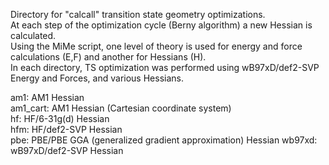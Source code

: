 Directory for "calcall" transition state geometry optimizations.  
At each step of the optimization cycle (Berny algorithm) a new Hessian is calculated.  
Using the MiMe script, one level of theory is used for energy and force calculations (E,F) and another for Hessians (H).  
In each directory, TS optimization was performed using wB97xD/def2-SVP Energy and Forces, and various Hessians.  
  
am1: AM1 Hessian  
am1_cart: AM1 Hessian (Cartesian coordinate system)  
hf: HF/6-31g(d) Hessian  
hfm: HF/def2-SVP Hessian  
pbe: PBE/PBE GGA (generalized gradient approximation) Hessian
wb97xd: wB97xD/def2-SVP Hessian  

